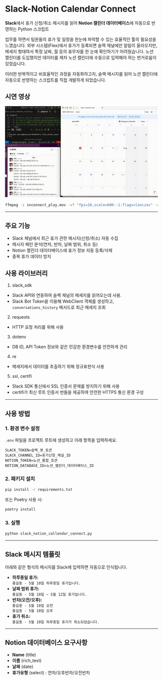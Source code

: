 # Slack-Notion Calendar Connect
**Slack**에서 휴가 신청/취소 메시지를 읽어 **Notion 캘린더 데이터베이스**에 자동으로 반영하는 Python 스크립트

업무를 하면서 팀원들의 휴가 및 일정을 한눈에 파악할 수 있는 효율적인 툴의 필요성을 느꼈습니다. 외부 시스템(Flex)에서 휴가가 등록되면 슬랙 채널에만 알림이 올라오지만, 메세지 형태여서 특정 날짜, 월 등의 휴무자를 한 눈에 확인하기가 어려웠습니다.
노션 캘린더를 도입했지만 데이터를 재차 노션 캘린더에 수동으로 입력해야 하는 번거로움이 있었습니다.

이러한 반복적이고 비효율적인 과정을 자동화하고자, 슬랙 메시지를 읽어 노션 캘린더에 자동으로 반영하는 스크립트를 직접 개발하게 되었습니다.

## 시연 영상
![시연영상](./snconnect_play.gif)

```bash
ffmpeg -i snconnect_play.mov -vf "fps=10,scale=600:-1:flags=lanczos" -c:v gif snconnect_play.gif
```

---

## 주요 기능

- Slack 채널에서 최근 휴가 관련 메시지(신청/취소) 자동 수집
- 메시지 패턴 분석(연차, 반차, 날짜 범위, 취소 등)
- Notion 캘린더 데이터베이스에 휴가 정보 자동 등록/삭제
- 중복 휴가 데이터 방지

## 사용 라이브러리
1. slack_sdk
- Slack API와 연동하여 슬랙 채널의 메세지를 읽어오는데 사용.
- Slack Bot Token을 이용해 WebClient 객체를 생성하고, `conversations_history` 메서드로 최근 메세지 조회

2. requests
- HTTP 요청 처리를 위해 사용

3. dotenv
- DB ID, API Token 정보와 같은 민감한 환경변수를 안전하게 관리

4. re
- 메세지에서 데이터를 추출하기 위해 정규표현식 사용

5. ssl, certifi
- Slack SDK 통신에서 SSL 인증서 문제를 방지하기 위해 사용
- certifi가 최신 루트 인증서 번들을 제공하여 안전한 HTTPS 통신 환경 구성

---

## 사용 방법

### 1. 환경 변수 설정

`.env` 파일을 프로젝트 루트에 생성하고 아래 항목을 입력하세요.

```env
SLACK_TOKEN=슬랙_봇_토큰
SLACK_CHANNEL_ID=휴가신청_채널_ID
NOTION_TOKEN=노션_통합_토큰
NOTION_DATABASE_ID=노션_캘린더_데이터베이스_ID
```

### 2. 패키지 설치

```bash
pip install -r requirements.txt
```
또는 Poetry 사용 시:
```bash
poetry install
```

### 3. 실행

```bash
python slack_notion_callendar_connect.py
```

---

## Slack 메시지 템플릿

아래와 같은 형식의 메시지를 Slack에 입력하면 자동으로 인식됩니다.

- **하루종일 휴가:**  
  `홍길동 - 5월 10일 하루종일 휴가입니다.`
- **날짜 범위 휴가:**  
  `홍길동 - 5월 10일 ~ 5월 12일 휴가입니다.`
- **반차(오전/오후):**  
  `홍길동 - 5월 10일 오전`  
  `홍길동 - 5월 10일 오후`
- **휴가 취소:**  
  `홍길동 - 5월 10일 하루종일 휴가가 취소되었습니다.`

---

## Notion 데이터베이스 요구사항

- **Name** (title)
- **이름** (rich_text)
- **날짜** (date)
- **휴가유형** (select) : 연차/오후반차/오전반차